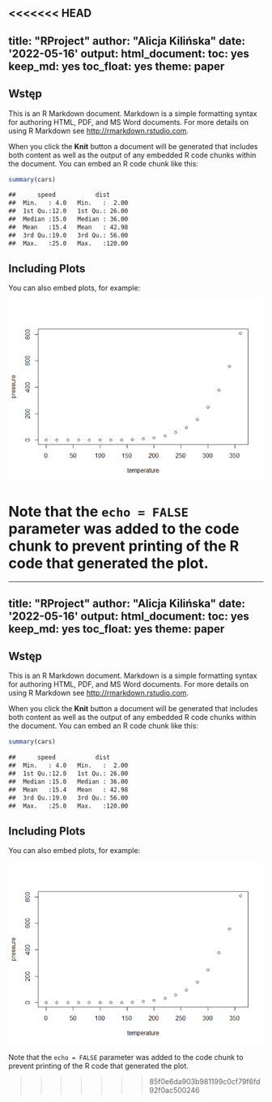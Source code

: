 <<<<<<< HEAD
---
title: "RProject"
author: "Alicja Kilińska"
date: '2022-05-16'
output: 
  html_document: 
    toc: yes
    keep_md: yes
    toc_float: yes
    theme: paper
---

<!-- 
Library to install
- ggplot2
- plotly
- dplyr
- knitr
- DT
-->

<!-- Load the libraries -->
<!-- Hide warnings and messages -->



## Wstęp

This is an R Markdown document. Markdown is a simple formatting syntax for authoring HTML, PDF, and MS Word documents. For more details on using R Markdown see <http://rmarkdown.rstudio.com>.

When you click the **Knit** button a document will be generated that includes both content as well as the output of any embedded R code chunks within the document. You can embed an R code chunk like this:


```r
summary(cars)
```

```
##      speed           dist       
##  Min.   : 4.0   Min.   :  2.00  
##  1st Qu.:12.0   1st Qu.: 26.00  
##  Median :15.0   Median : 36.00  
##  Mean   :15.4   Mean   : 42.98  
##  3rd Qu.:19.0   3rd Qu.: 56.00  
##  Max.   :25.0   Max.   :120.00
```

## Including Plots

You can also embed plots, for example:

![](RProject_files/figure-html/pressure-1.png)<!-- -->

Note that the `echo = FALSE` parameter was added to the code chunk to prevent printing of the R code that generated the plot.
=======
---
title: "RProject"
author: "Alicja Kilińska"
date: '2022-05-16'
output: 
  html_document: 
    toc: yes
    keep_md: yes
    toc_float: yes
    theme: paper
---

<!-- 
Library to install
- ggplot2
- plotly
- dplyr
- knitr
- DT
-->

<!-- Load the libraries -->
<!-- Hide warnings and messages -->



## Wstęp

This is an R Markdown document. Markdown is a simple formatting syntax for authoring HTML, PDF, and MS Word documents. For more details on using R Markdown see <http://rmarkdown.rstudio.com>.

When you click the **Knit** button a document will be generated that includes both content as well as the output of any embedded R code chunks within the document. You can embed an R code chunk like this:


```r
summary(cars)
```

```
##      speed           dist       
##  Min.   : 4.0   Min.   :  2.00  
##  1st Qu.:12.0   1st Qu.: 26.00  
##  Median :15.0   Median : 36.00  
##  Mean   :15.4   Mean   : 42.98  
##  3rd Qu.:19.0   3rd Qu.: 56.00  
##  Max.   :25.0   Max.   :120.00
```

## Including Plots

You can also embed plots, for example:

![](RProject_files/figure-html/pressure-1.png)<!-- -->

Note that the `echo = FALSE` parameter was added to the code chunk to prevent printing of the R code that generated the plot.
>>>>>>> 85f0e6da903b981199c0cf79f6fd92f0ac500246
